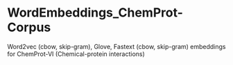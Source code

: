 # WordEmbeddings_ChemProt-Corpus

Word2vec (cbow, skip-gram), Glove, Fastext (cbow, skip-gram) embeddings for ChemProt-VI (Chemical-protein interactions)
